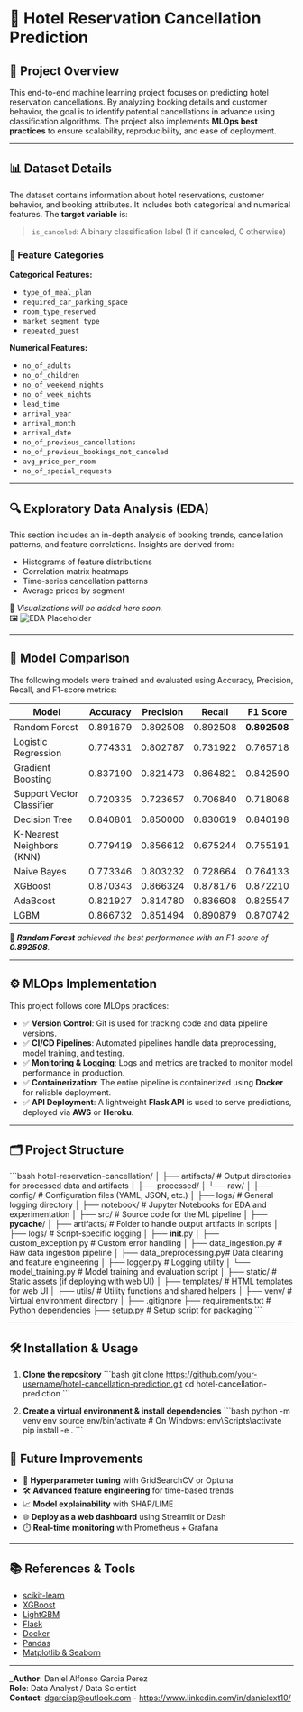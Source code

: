 # 🏨 Hotel Reservation Cancellation Prediction

## 📌 Project Overview

This end-to-end machine learning project focuses on predicting hotel reservation cancellations. By analyzing booking details and customer behavior, the goal is to identify potential cancellations in advance using classification algorithms. The project also implements **MLOps best practices** to ensure scalability, reproducibility, and ease of deployment.

---

## 📊 Dataset Details

The dataset contains information about hotel reservations, customer behavior, and booking attributes. It includes both categorical and numerical features. The **target variable** is:

> `is_canceled`: A binary classification label (1 if canceled, 0 otherwise)

### 🔢 Feature Categories

**Categorical Features:**
- `type_of_meal_plan`
- `required_car_parking_space`
- `room_type_reserved`
- `market_segment_type`
- `repeated_guest`

**Numerical Features:**
- `no_of_adults`
- `no_of_children`
- `no_of_weekend_nights`
- `no_of_week_nights`
- `lead_time`
- `arrival_year`
- `arrival_month`
- `arrival_date`
- `no_of_previous_cancellations`
- `no_of_previous_bookings_not_canceled`
- `avg_price_per_room`
- `no_of_special_requests`

---

## 🔍 Exploratory Data Analysis (EDA)

This section includes an in-depth analysis of booking trends, cancellation patterns, and feature correlations. Insights are derived from:
- Histograms of feature distributions
- Correlation matrix heatmaps
- Time-series cancellation patterns
- Average prices by segment

📎 _Visualizations will be added here soon._  
🖼️ ![EDA Placeholder](./eda_placeholder.png)

---

## 🤖 Model Comparison

The following models were trained and evaluated using Accuracy, Precision, Recall, and F1-score metrics:

| Model                    | Accuracy  | Precision | Recall    | F1 Score  |
|--------------------------|-----------|-----------|-----------|-----------|
| Random Forest            | 0.891679  | 0.892508  | 0.892508  | **0.892508** |
| Logistic Regression      | 0.774331  | 0.802787  | 0.731922  | 0.765718  |
| Gradient Boosting        | 0.837190  | 0.821473  | 0.864821  | 0.842590  |
| Support Vector Classifier| 0.720335  | 0.723657  | 0.706840  | 0.718068  |
| Decision Tree            | 0.840801  | 0.850000  | 0.830619  | 0.840198  |
| K-Nearest Neighbors (KNN)| 0.779419  | 0.856612  | 0.675244  | 0.755191  |
| Naive Bayes              | 0.773346  | 0.803232  | 0.728664  | 0.764133  |
| XGBoost                  | 0.870343  | 0.866324  | 0.878176  | 0.872210  |
| AdaBoost                 | 0.821927  | 0.814780  | 0.836608  | 0.825547  |
| LGBM                     | 0.866732  | 0.851494  | 0.890879  | 0.870742  |

📌 _**Random Forest** achieved the best performance with an F1-score of **0.892508**._

---

## ⚙️ MLOps Implementation

This project follows core MLOps practices:

- ✅ **Version Control**: Git is used for tracking code and data pipeline versions.
- ✅ **CI/CD Pipelines**: Automated pipelines handle data preprocessing, model training, and testing.
- ✅ **Monitoring & Logging**: Logs and metrics are tracked to monitor model performance in production.
- ✅ **Containerization**: The entire pipeline is containerized using **Docker** for reliable deployment.
- ✅ **API Deployment**: A lightweight **Flask API** is used to serve predictions, deployed via **AWS** or **Heroku**.

---

## 🗂️ Project Structure

\`\`\`bash
hotel-reservation-cancellation/
│
├── artifacts/               # Output directories for processed data and artifacts
│   ├── processed/
│   └── raw/
│
├── config/                  # Configuration files (YAML, JSON, etc.)
│
├── logs/                    # General logging directory
│
├── notebook/                # Jupyter Notebooks for EDA and experimentation
│
├── src/                     # Source code for the ML pipeline
│   ├── __pycache__/
│   ├── artifacts/           # Folder to handle output artifacts in scripts
│   ├── logs/                # Script-specific logging
│   ├── __init__.py
│   ├── custom_exception.py  # Custom error handling
│   ├── data_ingestion.py    # Raw data ingestion pipeline
│   ├── data_preprocessing.py# Data cleaning and feature engineering
│   ├── logger.py            # Logging utility
│   └── model_training.py    # Model training and evaluation script
│
├── static/                  # Static assets (if deploying with web UI)
│
├── templates/               # HTML templates for web UI
│
├── utils/                   # Utility functions and shared helpers
│
├── venv/                    # Virtual environment directory
│
├── .gitignore
├── requirements.txt         # Python dependencies
├── setup.py                 # Setup script for packaging
\`\`\`

---

## 🛠️ Installation & Usage

1. **Clone the repository**
   \`\`\`bash
   git clone https://github.com/your-username/hotel-cancellation-prediction.git
   cd hotel-cancellation-prediction
   \`\`\`

2. **Create a virtual environment & install dependencies**
   \`\`\`bash
   python -m venv env
   source env/bin/activate   # On Windows: env\Scripts\activate
   pip install -e .
   \`\`\`



## 🚀 Future Improvements

- 🧪 **Hyperparameter tuning** with GridSearchCV or Optuna
- 🛠️ **Advanced feature engineering** for time-based trends
- 📈 **Model explainability** with SHAP/LIME
- 🌐 **Deploy as a web dashboard** using Streamlit or Dash
- ⏱️ **Real-time monitoring** with Prometheus + Grafana

---

## 📚 References & Tools

- [scikit-learn](https://scikit-learn.org/)
- [XGBoost](https://xgboost.ai/)
- [LightGBM](https://lightgbm.readthedocs.io/)
- [Flask](https://flask.palletsprojects.com/)
- [Docker](https://www.docker.com/)
- [Pandas](https://pandas.pydata.org/)
- [Matplotlib & Seaborn](https://seaborn.pydata.org/)

---

_**Author**: Daniel Alfonso Garcia Perez  
**Role**: Data Analyst / Data Scientist  
**Contact**: dgarciap@outlook.com - https://www.linkedin.com/in/danielext10/

